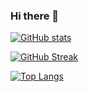 ### Hi there 👋

<!--
**alekskimeu/alekskimeu** is a ✨ _special_ ✨ repository because its `README.md` (this file) appears on your GitHub profile.

Here are some ideas to get you started:

- 🔭 I’m currently working on ...
- 🌱 I’m currently learning ...
- 👯 I’m looking to collaborate on ...
- 🤔 I’m looking for help with ...
- 💬 Ask me about ...
- 📫 How to reach me: ...
- 😄 Pronouns: ...
- ⚡ Fun fact: ...
-->

[![GitHub stats](https://github-readme-stats.vercel.app/api?username=alekskimeu)](https://github.com/alekskimeu/github-readme-stats)


[![GitHub Streak](https://github-readme-streak-stats.herokuapp.com/?user=alekskimeu)](https://git.io/streak-stats)


[![Top Langs](https://github-readme-stats.vercel.app/api/top-langs/?username=alekskimeu)](https://github.com/alekskimeu/github-readme-stats)
